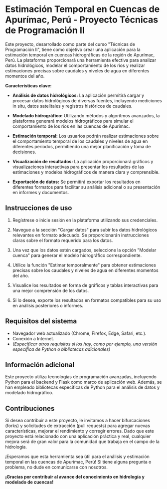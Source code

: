 # Estimación Temporal en Cuencas de Apurímac, Perú - Proyecto Técnicas de Programación II

Este proyecto, desarrollado como parte del curso "Técnicas de Programación II", tiene como objetivo crear una aplicación para la estimación temporal en cuencas hidrográficas de la región de Apurímac, Perú. La plataforma proporcionará una herramienta efectiva para analizar datos hidrológicos, modelar el comportamiento de los ríos y realizar estimaciones precisas sobre caudales y niveles de agua en diferentes momentos del año.

**Características clave:**
- **Análisis de datos hidrológicos:** La aplicación permitirá cargar y procesar datos hidrológicos de diversas fuentes, incluyendo mediciones in situ, datos satelitales y registros históricos de caudales.

- **Modelado hidrográfico:** Utilizando métodos y algoritmos avanzados, la plataforma generará modelos hidrográficos para simular el comportamiento de los ríos en las cuencas de Apurímac.

- **Estimación temporal:** Los usuarios podrán realizar estimaciones sobre el comportamiento temporal de los caudales y niveles de agua en diferentes períodos, permitiendo una mejor planificación y toma de decisiones.

- **Visualización de resultados:** La aplicación proporcionará gráficos y visualizaciones interactivas para presentar los resultados de las estimaciones y modelos hidrográficos de manera clara y comprensible.

- **Exportación de datos:** Se permitirá exportar los resultados en diferentes formatos para facilitar su análisis adicional o su presentación en informes y documentos.

## Instrucciones de uso

1. Regístrese o inicie sesión en la plataforma utilizando sus credenciales.

2. Navegue a la sección "Cargar datos" para subir los datos hidrológicos relevantes en formato adecuado. Se proporcionarán instrucciones claras sobre el formato requerido para los datos.

3. Una vez que los datos estén cargados, seleccione la opción "Modelar cuenca" para generar el modelo hidrográfico correspondiente.

4. Utilice la función "Estimar temporalmente" para obtener estimaciones precisas sobre los caudales y niveles de agua en diferentes momentos del año.

5. Visualice los resultados en forma de gráficos y tablas interactivas para una mejor comprensión de los datos.

6. Si lo desea, exporte los resultados en formatos compatibles para su uso en análisis posteriores o informes.

## Requisitos del sistema

- Navegador web actualizado (Chrome, Firefox, Edge, Safari, etc.).
- Conexión a Internet.
- *(Especificar otros requisitos si los hay, como por ejemplo, una versión específica de Python o bibliotecas adicionales)*

## Información adicional

Este proyecto utiliza tecnologías de programación avanzadas, incluyendo Python para el backend y Flask como marco de aplicación web. Además, se han empleado bibliotecas específicas de Python para el análisis de datos y modelado hidrográfico.

## Contribuciones

Si desea contribuir a este proyecto, le invitamos a hacer bifurcaciones (forks) y solicitudes de extracción (pull requests) para agregar nuevas características, mejorar el rendimiento y corregir errores. Dado que este proyecto está relacionado con una aplicación práctica y real, cualquier mejora será de gran valor para la comunidad que trabaja en el campo de la hidrología.

¡Esperamos que esta herramienta sea útil para el análisis y estimación temporal en las cuencas de Apurímac, Perú! Si tiene alguna pregunta o problema, no dude en comunicarse con nosotros.

**¡Gracias por contribuir al avance del conocimiento en hidrología y modelado de cuencas!**
